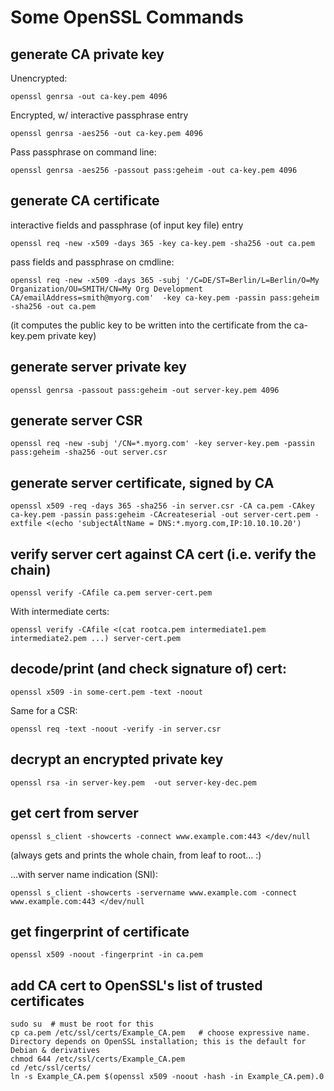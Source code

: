 # Some OpenSSL Commands


## generate CA private key

Unencrypted:

```
openssl genrsa -out ca-key.pem 4096
```

Encrypted, w/ interactive passphrase entry

```
openssl genrsa -aes256 -out ca-key.pem 4096
```

Pass passphrase on command line:

```
openssl genrsa -aes256 -passout pass:geheim -out ca-key.pem 4096
```


## generate CA certificate

interactive fields and passphrase (of input key file) entry

```
openssl req -new -x509 -days 365 -key ca-key.pem -sha256 -out ca.pem
```


pass fields and passphrase on cmdline:

```
openssl req -new -x509 -days 365 -subj '/C=DE/ST=Berlin/L=Berlin/O=My Organization/OU=SMITH/CN=My Org Development CA/emailAddress=smith@myorg.com'  -key ca-key.pem -passin pass:geheim -sha256 -out ca.pem
```

(it computes the public key to be written into the certificate from the ca-key.pem private key)



## generate server private key

```
openssl genrsa -passout pass:geheim -out server-key.pem 4096
```

## generate server CSR

```
openssl req -new -subj '/CN=*.myorg.com' -key server-key.pem -passin pass:geheim -sha256 -out server.csr
```

## generate server certificate, signed by CA

```
openssl x509 -req -days 365 -sha256 -in server.csr -CA ca.pem -CAkey ca-key.pem -passin pass:geheim -CAcreateserial -out server-cert.pem -extfile <(echo 'subjectAltName = DNS:*.myorg.com,IP:10.10.10.20')
```

## verify server cert against CA cert (i.e. verify the chain)

```
openssl verify -CAfile ca.pem server-cert.pem
```

With intermediate certs:

```
openssl verify -CAfile <(cat rootca.pem intermediate1.pem intermediate2.pem ...) server-cert.pem
```


## decode/print (and check signature of) cert:

```
openssl x509 -in some-cert.pem -text -noout
```

Same for a CSR:

```
openssl req -text -noout -verify -in server.csr
```

## decrypt an encrypted private key

```
openssl rsa -in server-key.pem  -out server-key-dec.pem
```


## get cert from server

```
openssl s_client -showcerts -connect www.example.com:443 </dev/null
```

(always gets and prints the whole chain, from leaf to root... :\)

...with server name indication (SNI):

```
openssl s_client -showcerts -servername www.example.com -connect www.example.com:443 </dev/null
```

## get fingerprint of certificate

```
openssl x509 -noout -fingerprint -in ca.pem
```

## add CA cert to OpenSSL's list of trusted certificates

```
sudo su  # must be root for this
cp ca.pem /etc/ssl/certs/Example_CA.pem   # choose expressive name. Directory depends on OpenSSL installation; this is the default for Debian & derivatives
chmod 644 /etc/ssl/certs/Example_CA.pem
cd /etc/ssl/certs/
ln -s Example_CA.pem $(openssl x509 -noout -hash -in Example_CA.pem).0
```
